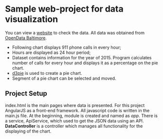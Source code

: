 # Sample web-project for data visualization
You can view a [website](https://mzt14.github.io/Sample-projects/) to check the data.
All data was obtained from [OpenData Baltimore](https://data.baltimorecity.gov/).

- Following chart displays 911 phone calls in every hour;
- Hours are displayed as 24 hour period;
- Dataset contains information for the year of 2015. Program calculates number of calls for every hour and displays it as a percentage on the pie chart.
- [d3pie](https://github.com/benkeen/d3pie) is used to create a pie chart.
- Segment of a pie chart can be selected and moved.

## Project Setup
index.html is the main pages where data is presented. For this project AngularJS as a front-end framework.
All javascript code is written in the main.js file. At the beginning, module is created and named as *app*. 
There is a service, ApiService, which used to get the JSON data using an API. **DataController** is a controller which manages all functionality for the displaying of the chart.
